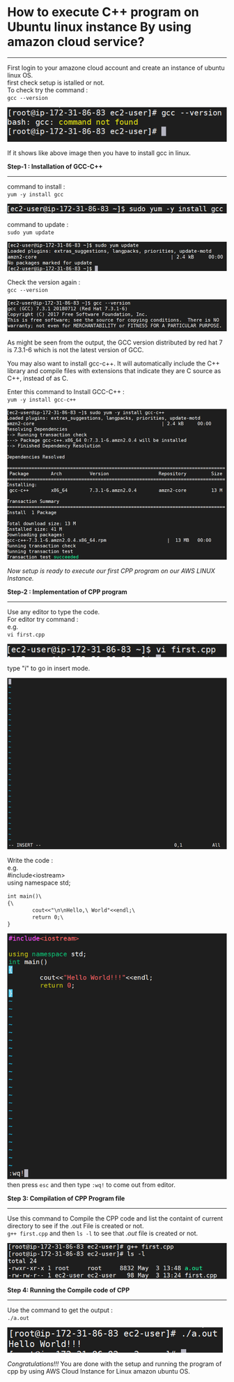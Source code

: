 # How to execute C++ program on Ubuntu linux instance By using amazon cloud service?
***

First login to your amazone cloud account and create an instance of ubuntu linux OS.\
first check setup is istalled or not.\
To check try the command :\
`gcc --version`

![Image](1.png)


If  it shows like above image then you have to install gcc in linux.


**Step-1 : Installation of GCC-C++**
***

command to install :\
`yum -y install gcc`

![Image](2.png)

command to update :\
`sudo yum update`

![Image](3.png)

Check the version again :\
`gcc --version`

![Image](4.png)

As might be seen from the output, the GCC version distributed by red hat 7 is 7.3.1-6 which is not the latest version of GCC.

You may also want to install gcc-c++. It will automatically include the C++ library and compile files with extensions that indicate they are C source as C++, instead of as C.

Enter this command to Install GCC-C++ :\
`yum -y install gcc-c++`

![Image](10.png)

*Now setup is ready to execute our first CPP program on our AWS LINUX Instance.*

**Step-2 : Implementation of CPP program**
***


Use any editor to type the code.\
For editor try command :\
e.g.\
`vi first.cpp`

![Image](6.png)

type "i" to go in insert mode.

![Image](7.png)

Write the code :\
e.g.\
#include\<iostream>\
using namespace std;
```
int main()\
{\
        cout<<"\n\nHello,\ World"<<endl;\
        return 0;\
} 
```
![Image](8.png)\
then press `esc` and then type `:wq!` to come out from editor.

**Step 3: Compilation of CPP Program file**
***

Use this command to Compile the CPP code and list the containt of current directory to see if the .out File is created or not.\
`g++ first.cpp` and then `ls -l` to see that *.out* file is created or not.

![Image](11.png)

**Step 4: Running the Compile code of CPP**
***

Use the command to get the output :\
`./a.out`

![Image](12.png)

*Congratulations!!!* You are done with the setup and running the program of cpp by using AWS Cloud Instance for Linux amazon ubuntu OS.
